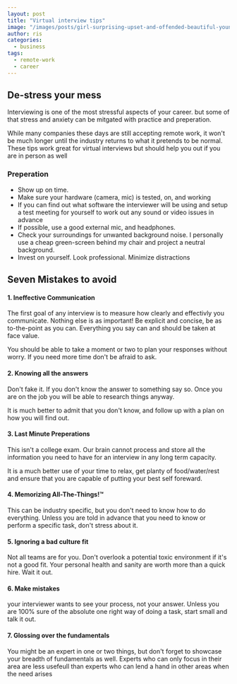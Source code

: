 ```yaml
---
layout: post
title: "Virtual interview tips"
image: "/images/posts/girl-surprising-upset-and-offended-beautiful-young-woman-working-at-laptop-in-workplace-at-home_t20_Bm1eWj"
author: ris
categories:
  - business
tags:
  - remote-work
  - career
---
```


## De-stress your mess

Interviewing is one of the most stressful aspects of your career. but some of that stress and anxiety can be mitgated with practice and preperation.

While many companies these days are still accepting remote work, it won't be much longer until the industry returns to what it pretends to be normal.  These tips work great for virtual interviews but should help you out if you are in person as well

### Preperation

* Show up on time.
* Make sure your hardware (camera, mic) is tested, on, and working
* If you can find out what software the interviewer will be using and setup a test meeting for yourself to work out any sound or video issues in advance
* If possible, use a good external mic, and headphones.
* Check your surroundings for unwanted background noise.  I personally use a cheap green-screen behind my chair and project a neutral background.
* Invest on yourself.  Look professional.  Minimize distractions


## Seven Mistakes to avoid

#### 1. Ineffective Communication

The first goal of any interview is to measure how clearly and effectivly you communicate.  Nothing else is as important!  Be explicit and concise,  be as to-the-point as you can.  Everything you say can and should be taken at face value.

You should be able to take a moment or two to plan your responses without worry.  If you need more time don't be afraid to ask.

#### 2. Knowing all the answers

Don't fake it.  If you don't know the answer to something say so.  Once you are on the job you will be able to research things anyway.

It is much better to admit that you don't know, and follow up with a plan on how you will find out.

#### 3. Last Minute Preperations

This isn't a college exam.  Our brain cannot process and store all the information you need to have for an interview in any long term capacity.  

It is a much better use of your time to relax, get planty of food/water/rest and ensure that you are capable of putting your best self foreward.

#### 4. Memorizing All-The-Things!™

This can be industry specific,  but you don't need to know how to do everything. Unless you are told in advance that you need to know or perform a specific task,  don't stress about it.

#### 5. Ignoring a bad culture fit

Not all teams are for you.  Don't overlook a potential toxic environment if it's not a good fit.  Your personal health and sanity are worth more than a quick hire.  Wait it out.  

#### 6. Make mistakes

your interviewer wants to see your process, not your answer. Unless you are 100% sure of the absolute one right way of doing a task, start small and talk it out.

#### 7. Glossing over the fundamentals

You might be an expert in one or two things,  but don't forget to showcase your breadth of fundamentals as well. Experts who can only focus in their area are less usefeull than experts who can lend a hand in other areas when the need arises